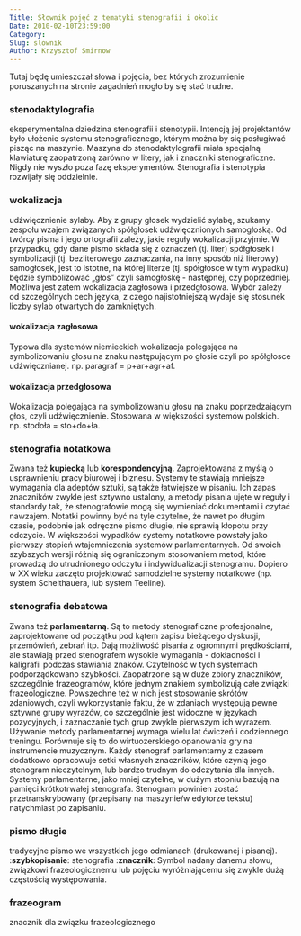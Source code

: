 ```yaml
---
Title: Słownik pojęć z tematyki stenografii i okolic
Date: 2010-02-10T23:59:00
Category: 
Slug: slownik
Author: Krzysztof Smirnow
---
```




Tutaj będę umieszczał słowa i pojęcia, bez których zrozumienie
poruszanych na stronie zagadnień mogło by się stać trudne.


### stenodaktylografia 
eksperymentalna dziedzina stenografii i stenotypii. 
Intencją jej projektantów było ułożenie
systemu stenograficznego, którym można by się posługiwać pisząc na
maszynie. Maszyna do stenodaktylografii miała specjalną klawiaturę
zaopatrzoną zarówno w litery, jak i znaczniki stenograficzne. Nigdy nie
wyszło poza fazę eksperymentów. Stenografia i stenotypia rozwijały się
oddzielnie.
### wokalizacja 
udźwięcznienie sylaby. Aby z grupy głosek wydzielić
sylabę, szukamy zespołu wzajem związanych spółgłosek udźwięcznionych
samogłoską. Od twórcy pisma i jego ortografii zależy, jakie reguły
wokalizacji przyjmie. W przypadku, gdy dane pismo składa się z oznaczeń
(tj. liter) spółgłosek i symbolizacji (tj. bezliterowego zaznaczania, na
inny sposób niż literowy) samogłosek, jest to istotne, na której literze
(tj. spółgłosce w tym wypadku) będzie symbolizować „głos” czyli
samogłoskę - następnej, czy poprzedniej. Możliwa jest zatem wokalizacja
zagłosowa i przedgłosowa. Wybór zależy od szczególnych cech języka, z
czego najistotniejszą wydaje się stosunek liczby sylab otwartych do
zamkniętych.
#### wokalizacja zagłosowa 
Typowa dla systemów niemieckich wokalizacja
polegająca na symbolizowaniu głosu na znaku następującym po głosie czyli 
po spółgłosce udźwięcznianej. 
np. paragraf = p+ar+agr+af.
#### wokalizacja przedgłosowa 
Wokalizacja polegająca na symbolizowaniu
głosu na znaku poprzedzającym głos, czyli udźwięcznienie. Stosowana w
większości systemów polskich. 
np. stodoła = sto+do+ła.
### stenografia notatkowa 
Zwana też **kupiecką** lub **korespondencyjną**. 
Zaprojektowana z myślą o usprawnieniu pracy
biurowej i biznesu. Systemy te stawiają mniejsze wymagania dla adeptów
sztuki, są także łatwiejsze w pisaniu. Ich zapas znaczników zwykle jest
sztywno ustalony, a metody pisania ujęte w reguły i standardy tak, że
stenografowie mogą się wymieniać dokumentami i czytać nawzajem. Notatki
powinny być na tyle czytelne, że nawet po długim czasie, podobnie jak
odręczne pismo długie, nie sprawią kłopotu przy odczycie. W większości
wypadków systemy notatkowe powstały jako pierwszy stopień wtajemniczenia
systemów parlamentarnych. Od swoich szybszych wersji różnią się
ograniczonym stosowaniem metod, które prowadzą do utrudnionego odczytu i
indywidualizacji stenogramu. Dopiero w XX wieku zaczęto projektować
samodzielne systemy notatkowe (np. system Scheithauera, lub system
Teeline).
### stenografia debatowa 
Zwana też **parlamentarną**. Są to metody
stenograficzne profesjonalne, zaprojektowane od początku pod kątem
zapisu bieżącego dyskusji, przemówień, zebrań itp. Dają możliwość
pisania z ogromnymi prędkościami, ale stawiają przed stenografem wysokie
wymagania - dokładności i kaligrafii podczas stawiania znaków.
Czytelność w tych systemach podporządkowano szybkości. Zaopatrzone są w
duże zbiory znaczników, szczególnie frazeogramów, które jednym znakiem
symbolizują całe związki frazeologiczne. Powszechne też w nich jest
stosowanie skrótów zdaniowych, czyli wykorzystanie faktu, że w zdaniach
występują pewne sztywne grupy wyrazów, co szczególnie jest widoczne w
językach pozycyjnych, i zaznaczanie tych grup zwykle pierwszym ich
wyrazem. Używanie metody parlamentarnej wymaga wielu lat ćwiczeń i
codziennego treningu. Porównuje się to do wirtuozerskiego opanowania gry
na instrumencie muzycznym. Każdy stenograf parlamentarny z czasem
dodatkowo opracowuje setki własnych znaczników, które czynią jego
stenogram nieczytelnym, lub bardzo trudnym do odczytania dla innych.
Systemy parlamentarne, jako mniej czytelne, w dużym stopniu bazują na
pamięci krótkotrwałej stenografa. Stenogram powinien zostać
przetranskrybowany (przepisany na maszynie/w edytorze tekstu)
natychmiast po zapisaniu.
### pismo długie
tradycyjne pismo we wszystkich jego odmianach
(drukowanej i pisanej). :**szybkopisanie**: stenografia :**znacznik**:
Symbol nadany danemu słowu, związkowi frazeologicznemu lub pojęciu
wyróżniającemu się zwykle dużą częstością występowania.
### frazeogram
znacznik dla związku frazeologicznego


